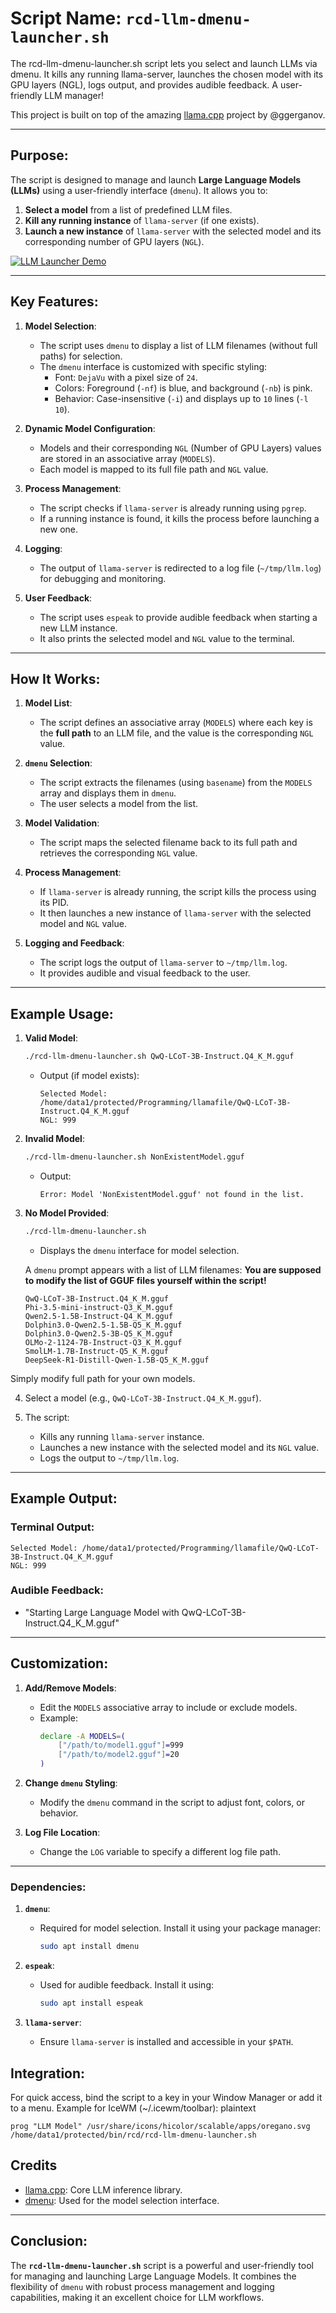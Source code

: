 # **Script Name**: `rcd-llm-dmenu-launcher.sh`

The rcd-llm-dmenu-launcher.sh script lets you select and launch LLMs via dmenu. It kills any running llama-server, launches the chosen model with its GPU layers (NGL), logs output, and provides audible feedback. A user-friendly LLM manager!

This project is built on top of the amazing [llama.cpp](https://github.com/ggerganov/llama.cpp) project by @ggerganov.

---

## **Purpose**:

The script is designed to manage and launch **Large Language Models (LLMs)** using a user-friendly interface (`dmenu`). It allows you to:

1. **Select a model** from a list of predefined LLM files.
2. **Kill any running instance** of `llama-server` (if one exists).
3. **Launch a new instance** of `llama-server` with the selected model and its corresponding number of GPU layers (`NGL`).

[![LLM Launcher Demo](https://img.youtube.com/vi/y3G1fHkLEaI/0.jpg)](https://www.youtube.com/watch?v=y3G1fHkLEaI)

---

## **Key Features**:

1. **Model Selection**:

   - The script uses `dmenu` to display a list of LLM filenames (without full paths) for selection.
   - The `dmenu` interface is customized with specific styling:
     - Font: `DejaVu` with a pixel size of `24`.
     - Colors: Foreground (`-nf`) is blue, and background (`-nb`) is pink.
     - Behavior: Case-insensitive (`-i`) and displays up to `10` lines (`-l 10`).

2. **Dynamic Model Configuration**:

   - Models and their corresponding `NGL` (Number of GPU Layers) values are stored in an associative array (`MODELS`).
   - Each model is mapped to its full file path and `NGL` value.

3. **Process Management**:

   - The script checks if `llama-server` is already running using `pgrep`.
   - If a running instance is found, it kills the process before launching a new one.

4. **Logging**:

   - The output of `llama-server` is redirected to a log file (`~/tmp/llm.log`) for debugging and monitoring.

5. **User Feedback**:

   - The script uses `espeak` to provide audible feedback when starting a new LLM instance.
   - It also prints the selected model and `NGL` value to the terminal.

---

## **How It Works**:

1. **Model List**:

   - The script defines an associative array (`MODELS`) where each key is the **full path** to an LLM file, and the value is the corresponding `NGL` value.

2. **`dmenu` Selection**:

   - The script extracts the filenames (using `basename`) from the `MODELS` array and displays them in `dmenu`.
   - The user selects a model from the list.

3. **Model Validation**:

   - The script maps the selected filename back to its full path and retrieves the corresponding `NGL` value.

4. **Process Management**:

   - If `llama-server` is already running, the script kills the process using its PID.
   - It then launches a new instance of `llama-server` with the selected model and `NGL` value.

5. **Logging and Feedback**:

   - The script logs the output of `llama-server` to `~/tmp/llm.log`.
   - It provides audible and visual feedback to the user.

---

## **Example Usage**:

1. **Valid Model**:
   ```bash
   ./rcd-llm-dmenu-launcher.sh QwQ-LCoT-3B-Instruct.Q4_K_M.gguf
   ```
   - Output (if model exists):
     ```
     Selected Model: /home/data1/protected/Programming/llamafile/QwQ-LCoT-3B-Instruct.Q4_K_M.gguf
     NGL: 999
     ```

2. **Invalid Model**:
   ```bash
   ./rcd-llm-dmenu-launcher.sh NonExistentModel.gguf
   ```
   - Output:
     ```
     Error: Model 'NonExistentModel.gguf' not found in the list.
     ```

3. **No Model Provided**:
   ```bash
   ./rcd-llm-dmenu-launcher.sh
   ```
   - Displays the `dmenu` interface for model selection.

   A `dmenu` prompt appears with a list of LLM filenames:
   **You are supposed to modify the list of GGUF files yourself within the script!**
   ```
   QwQ-LCoT-3B-Instruct.Q4_K_M.gguf
   Phi-3.5-mini-instruct-Q3_K_M.gguf
   Qwen2.5-1.5B-Instruct-Q4_K_M.gguf
   Dolphin3.0-Qwen2.5-1.5B-Q5_K_M.gguf
   Dolphin3.0-Qwen2.5-3B-Q5_K_M.gguf
   OLMo-2-1124-7B-Instruct-Q3_K_M.gguf
   SmolLM-1.7B-Instruct-Q5_K_M.gguf
   DeepSeek-R1-Distill-Qwen-1.5B-Q5_K_M.gguf
   ```

Simply modify full path for your own models.

4. Select a model (e.g., `QwQ-LCoT-3B-Instruct.Q4_K_M.gguf`).

5. The script:

   - Kills any running `llama-server` instance.
   - Launches a new instance with the selected model and its `NGL` value.
   - Logs the output to `~/tmp/llm.log`.

---

## **Example Output**:

### Terminal Output:
```
Selected Model: /home/data1/protected/Programming/llamafile/QwQ-LCoT-3B-Instruct.Q4_K_M.gguf
NGL: 999
```

### Audible Feedback:
- "Starting Large Language Model with QwQ-LCoT-3B-Instruct.Q4_K_M.gguf"

---

## **Customization**:
1. **Add/Remove Models**:
   - Edit the `MODELS` associative array to include or exclude models.
   - Example:
     ```bash
     declare -A MODELS=(
         ["/path/to/model1.gguf"]=999
         ["/path/to/model2.gguf"]=20
     )
     ```

2. **Change `dmenu` Styling**:
   - Modify the `dmenu` command in the script to adjust font, colors, or behavior.

3. **Log File Location**:
   - Change the `LOG` variable to specify a different log file path.

---

### **Dependencies**:
1. **`dmenu`**:
   - Required for model selection. Install it using your package manager:
     ```bash
     sudo apt install dmenu
     ```

2. **`espeak`**:
   - Used for audible feedback. Install it using:
     ```bash
     sudo apt install espeak
     ```

3. **`llama-server`**:
   - Ensure `llama-server` is installed and accessible in your `$PATH`.

## Integration:

For quick access, bind the script to a key in your Window Manager or add it to a menu. Example for IceWM (~/.icewm/toolbar):
plaintext
```
prog "LLM Model" /usr/share/icons/hicolor/scalable/apps/oregano.svg /home/data1/protected/bin/rcd/rcd-llm-dmenu-launcher.sh
```

## Credits
- [llama.cpp](https://github.com/ggerganov/llama.cpp): Core LLM inference library.
- [dmenu](https://tools.suckless.org/dmenu/): Used for the model selection interface.


---

## **Conclusion**:

The **`rcd-llm-dmenu-launcher.sh`** script is a powerful and user-friendly tool for managing and launching Large Language Models. It combines the flexibility of `dmenu` with robust process management and logging capabilities, making it an excellent choice for LLM workflows.
